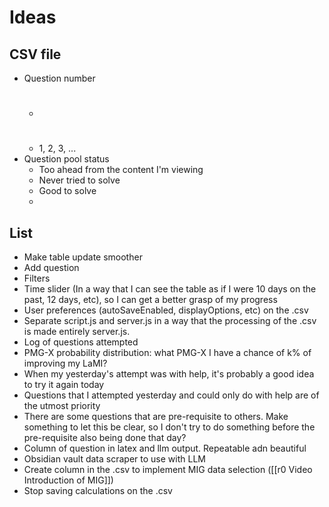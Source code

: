  
# Ideas
## CSV file
- Question number
	- #
	- 1, 2, 3, ...
- Question pool status
	- Too ahead from the content I'm viewing
	- Never tried to solve
	- Good to solve
	-  

## List
- Make table update smoother
- Add question
- Filters
- Time slider (In a way that I can see the table as if I were 10 days on the past, 12 days, etc), so I can get a better grasp of my progress
- User preferences (autoSaveEnabled, displayOptions, etc) on the .csv
- Separate script.js and server.js in a way that the processing of the .csv is made entirely server.js. 
- Log of questions attempted
- PMG-X probability distribution: what PMG-X I have a chance of k% of improving my LaMI?
- When my yesterday's attempt was with help, it's probably a good idea to try it again today
- Questions that I attempted yesterday and could only do with help are of the utmost priority
- There are some questions that are pre-requisite to others. Make something to let this be clear, so I don't try to do something before the pre-requisite also being done that day?
- Column of question in latex and llm output. Repeatable adn beautiful
- Obsidian vault data scraper to use with LLM
- Create column in the .csv to implement MIG data selection ([[r0 Video Introduction of MIG]])
- Stop saving calculations on the .csv





